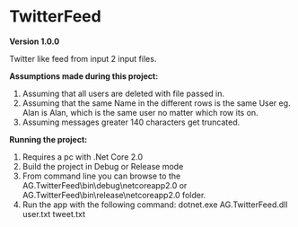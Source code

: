 # TwitterFeed

**Version 1.0.0**

Twitter like feed from input 2 input files.

**Assumptions made during this project:**
1. Assuming that all users are deleted with file passed in.
2. Assuming that the same Name in the different rows is the same User eg. Alan is Alan, which is the same user no matter which row its on.
3. Assuming messages greater 140 characters get truncated.

**Running the project:**
1. Requires a pc with .Net Core 2.0
2. Build the project in Debug or Release mode
3. From command line you can browse to the AG.TwitterFeed\bin\debug\netcoreapp2.0 or AG.TwitterFeed\bin\release\netcoreapp2.0 folder.
4. Run the app with the following command: dotnet.exe AG.TwitterFeed.dll user.txt tweet.txt
